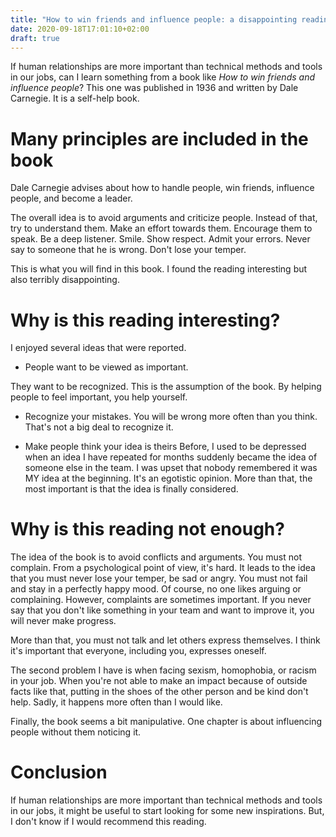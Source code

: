 ```yaml
---
title: "How to win friends and influence people: a disappointing reading"
date: 2020-09-18T17:01:10+02:00
draft: true
---
```

If human relationships are more important than technical methods and tools in our jobs, can I learn something from a book like *How to win friends and influence people*? This one was published in 1936 and written by Dale Carnegie. It is a self-help book.

# Many principles are included in the book

Dale Carnegie advises about how to handle people, win friends, influence people, and become a leader.

The overall idea is to avoid arguments and criticize people. Instead of that, try to understand them. Make an effort towards them. Encourage them to speak. Be a deep listener. Smile. Show respect. Admit your errors. Never say to someone that he is wrong. Don't lose your temper.

This is what you will find in this book. I found the reading interesting but also terribly disappointing.

# Why is this reading interesting?

I enjoyed several ideas that were reported.

- People want to be viewed as important.

They want to be recognized. This is the assumption of the book. By helping people to feel important, you help yourself.

- Recognize your mistakes. You will be wrong more often than you think. That's not a big deal to recognize it.

- Make people think your idea is theirs
Before, I used to be depressed when an idea I have repeated for months suddenly became the idea of someone else in the team. I was upset that nobody remembered it was MY idea at the beginning. It's an egotistic opinion. More than that, the most important is that the idea is finally considered.

# Why is this reading not enough?

The idea of the book is to avoid conflicts and arguments. You must not complain.
From a psychological point of view, it's hard. It leads to the idea that you must never lose your temper, be sad or angry. You must not fail and stay in a perfectly happy mood. Of course, no one likes arguing or complaining. However, complaints are sometimes important. If you never say that you don't like something in your team and want to improve it, you will never make progress.

More than that, you must not talk and let others express themselves. I think it's important that everyone, including you, expresses oneself.

The second problem I have is when facing sexism, homophobia, or racism in your job. When you're not able to make an impact because of outside facts like that, putting in the shoes of the other person and be kind don't help. Sadly, it happens more often than I would like.

Finally, the book seems a bit manipulative. One chapter is about influencing people without them noticing it.

# Conclusion

If human relationships are more important than technical methods and tools in our jobs, it might be useful to start looking for some new inspirations.
But, I don't know if I would recommend this reading.
